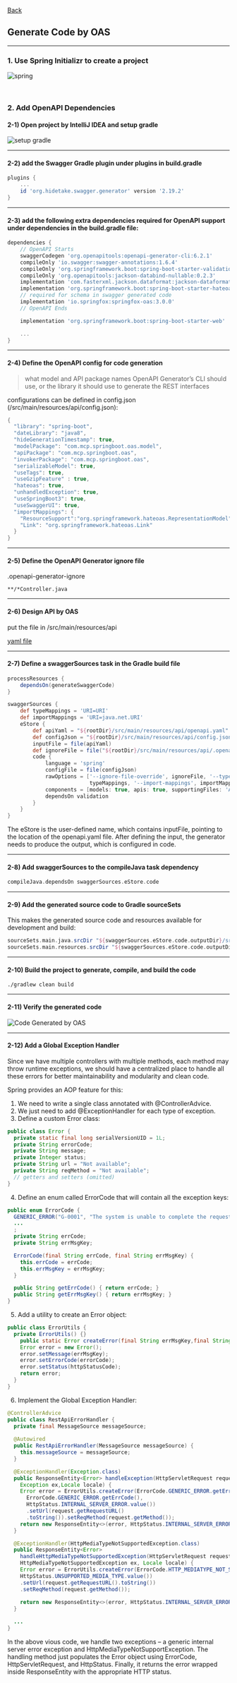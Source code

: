 [Back](README.md)

## Generate Code by OAS

<hr>


### 1. Use Spring Initializr to create a project

![spring](https://raw.githubusercontent.com/Elliot518/mcp-oss-repo/main/springboot/springboot_gradle.png)

&nbsp;


### 2. Add OpenAPI Dependencies

#### 2-1) Open project by IntelliJ IDEA and setup gradle

![setup gradle](https://raw.githubusercontent.com/Elliot518/mcp-oss-repo/main/ide/gradle/gradle_setting.png)

<hr>

#### 2-2)  add the Swagger Gradle plugin under plugins in build.gradle

```groovy
plugins {
	...
	id 'org.hidetake.swagger.generator' version '2.19.2'
}
```

<hr>

#### 2-3) add the following extra dependencies required for OpenAPI support under dependencies in the build.gradle file:

```groovy
dependencies {
    // OpenAPI Starts
    swaggerCodegen 'org.openapitools:openapi-generator-cli:6.2.1'
    compileOnly 'io.swagger:swagger-annotations:1.6.4'
    compileOnly 'org.springframework.boot:spring-boot-starter-validation'
    compileOnly 'org.openapitools:jackson-databind-nullable:0.2.3'
    implementation 'com.fasterxml.jackson.dataformat:jackson-dataformat-xml'
    implementation 'org.springframework.boot:spring-boot-starter-hateoas'
    // required for schema in swagger generated code
    implementation 'io.springfox:springfox-oas:3.0.0'
    // OpenAPI Ends

    implementation 'org.springframework.boot:spring-boot-starter-web'

    ...
}
```

<hr>

#### 2-4) Define the OpenAPI config for code generation

>what model and API package names OpenAPI Generator’s CLI should use, or the library it should use to generate the REST interfaces

configurations can be defined in config.json (/src/main/resources/api/config.json):

```groovy
{
  "library": "spring-boot",
  "dateLibrary": "java8",
  "hideGenerationTimestamp": true,
  "modelPackage": "com.mcp.springboot.oas.model",
  "apiPackage": "com.mcp.springboot.oas",
  "invokerPackage": "com.mcp.springboot.oas",
  "serializableModel": true,
  "useTags": true,
  "useGzipFeature" : true,
  "hateoas": true,
  "unhandledException": true,
  "useSpringBoot3": true,
  "useSwaggerUI": true,
  "importMappings": {
    "ResourceSupport":"org.springframework.hateoas.RepresentationModel",
    "Link": "org.springframework.hateoas.Link"
  }
}
```
<hr>

#### 2-5) Define the OpenAPI Generator ignore file

.openapi-generator-ignore
```
**/*Controller.java
```

<hr>

#### 2-6) Design API by OAS

put the file in /src/main/resources/api

[yaml file](https://github.com/Elliot518/mcp-oss-repo/blob/main/files/yaml/openapi.yaml)

<hr>

#### 2-7) Define a swaggerSources task in the Gradle build file

```groovy
processResources {
	dependsOn(generateSwaggerCode)
}

swaggerSources {
	def typeMappings = 'URI=URI'
	def importMappings = 'URI=java.net.URI'
	eStore {
		def apiYaml = "${rootDir}/src/main/resources/api/openapi.yaml"
		def configJson = "${rootDir}/src/main/resources/api/config.json"
		inputFile = file(apiYaml)
		def ignoreFile = file("${rootDir}/src/main/resources/api/.openapi-generator-ignore")
		code {
			language = 'spring'
			configFile = file(configJson)
			rawOptions = ['--ignore-file-override', ignoreFile, '--type-mappings',
						  typeMappings, '--import-mappings', importMappings] as List<String>
			components = [models: true, apis: true, supportingFiles: 'ApiUtil.java']
			dependsOn validation
		}
	}
}
```

The eStore is the user-defined name, which contains inputFile, pointing 
to the location of the openapi.yaml file. After defining the input, the generator needs to produce the output, which is configured in code.

<hr>

#### 2-8) Add swaggerSources to the compileJava task dependency

```groovy
compileJava.dependsOn swaggerSources.eStore.code
```

<hr>

#### 2-9) Add the generated source code to Gradle sourceSets
This makes the generated source code and resources available for development and build:
```groovy
sourceSets.main.java.srcDir "${swaggerSources.eStore.code.outputDir}/src/main/java"
sourceSets.main.resources.srcDir "${swaggerSources.eStore.code.outputDir}/src/main/resources"
```

<hr>

#### 2-10) Build the project to generate, compile, and build the code


```
./gradlew clean build
```

<hr>

#### 2-11) Verify the generated code

![Code Generated by OAS](https://github.com/Elliot518/mcp-oss-repo/blob/main/springboot/generate_code.png?raw=true)

<hr>

#### 2-12) Add a Global Exception Handler

Since we have multiple controllers with multiple methods, each method may throw runtime exceptions, we should have a centralized place to handle all these errors 
for better maintainability and modularity and clean code.

Spring provides an AOP feature for this:
1) We need to write a single class annotated with @ControllerAdvice. 
2) We just need to add @ExceptionHandler for each type of exception.
3) Define a custom Error class:
```java
public class Error {
  private static final long serialVersionUID = 1L;
  private String errorCode;
  private String message;
  private Integer status;
  private String url = "Not available";
  private String reqMethod = "Not available";
  // getters and setters (omitted)
}
```

4) Define an enum called ErrorCode that will contain all the exception keys:
```java
public enum ErrorCode {
  GENERIC_ERROR("G-0001", "The system is unable to complete the request"),
  ...
  ;
  private String errCode;
  private String errMsgKey;

  ErrorCode(final String errCode, final String errMsgKey) {
    this.errCode = errCode;
    this.errMsgKey = errMsgKey;
  }

  public String getErrCode() { return errCode; }
  public String getErrMsgKey() { return errMsgKey; }
}
```

5) Add a utility to create an Error object:
```java
public class ErrorUtils {
  private ErrorUtils() {}
    public static Error createError(final String errMsgKey,final String errorCode, final Integer httpStatusCode) {
    Error error = new Error();
    error.setMessage(errMsgKey);
    error.setErrorCode(errorCode);
    error.setStatus(httpStatusCode);
    return error;
  }
}
```

6) Implement the Global Exception Handler:
```java
@ControllerAdvice
public class RestApiErrorHandler {
  private final MessageSource messageSource;
  
  @Autowired
  public RestApiErrorHandler(MessageSource messageSource) {
    this.messageSource = messageSource;
  }

  @ExceptionHandler(Exception.class)
  public ResponseEntity<Error> handleException(HttpServletRequest request, 
    Exception ex,Locale locale) {
    Error error = ErrorUtils.createError(ErrorCode.GENERIC_ERROR.getErrMsgKey(), 
      ErrorCode.GENERIC_ERROR.getErrCode(), 
      HttpStatus.INTERNAL_SERVER_ERROR.value()) 
      .setUrl(request.getRequestURL()
      .toString()).setReqMethod(request.getMethod());
    return new ResponseEntity<>(error, HttpStatus.INTERNAL_SERVER_ERROR);
  }

  @ExceptionHandler(HttpMediaTypeNotSupportedException.class)
  public ResponseEntity<Error>
    handleHttpMediaTypeNotSupportedException(HttpServletRequest request,
    HttpMediaTypeNotSupportedException ex, Locale locale) {
    Error error = ErrorUtils.createError(ErrorCode.HTTP_MEDIATYPE_NOT_SUPPORTED.getErrMsgKey(), ErrorCode.HTTP_MEDIATYPE_NOT_SUPPORTED.getErrCode(),
    HttpStatus.UNSUPPORTED_MEDIA_TYPE.value())
    .setUrl(request.getRequestURL().toString())
    .setReqMethod(request.getMethod());
    
    return new ResponseEntity<>(error, HttpStatus.INTERNAL_SERVER_ERROR);
  }

  ...
}
```
In the above vious code, we handle two exceptions – a generic internal server error exception and HttpMediaTypeNotSupportException. 
The handling method just populates the Error object using ErrorCode, HttpServletRequest, and HttpStatus. 
Finally, it returns the error wrapped inside ResponseEntity with the appropriate HTTP status.

